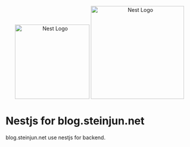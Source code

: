 <p align="center">
  <a href="http://nestjs.com/" target="blank"><img src="https://nestjs.com/img/logo-small.svg" width="200" alt="Nest Logo" /></a>
  <a href="https://blog.steinjun.net/" target="blank"><img src="https://blog.steinjun.net/_next/image?url=https%3A%2F%2Fapi.blog.steinjun.net%2Ffile%2Fpost%2F1%2Fthumbnail&w=828&q=75" width="250" alt="Nest Logo" /></a>
</p>

# Nestjs for **blog.steinjun.net**
blog.steinjun.net use nestjs for backend.
